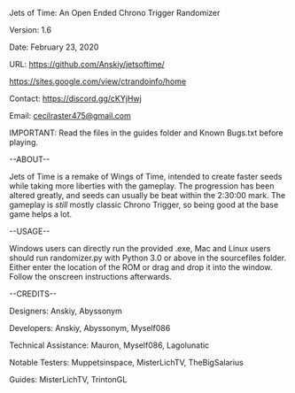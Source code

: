 Jets of Time: An Open Ended Chrono Trigger Randomizer

Version: 1.6

Date: February 23, 2020

URL: https://github.com/Anskiy/jetsoftime/

https://sites.google.com/view/ctrandoinfo/home

Contact: https://discord.gg/cKYjHwj
         
Email:   cecilraster475@gmail.com

IMPORTANT: Read the files in the guides folder and Known Bugs.txt before playing.

--ABOUT--

Jets of Time is a remake of Wings of Time, intended to create faster seeds while taking more liberties with the gameplay. The progression has been altered greatly, and seeds can usually be beat within the 2:30:00 mark. The gameplay is *still* mostly classic Chrono Trigger, so being good at the base game helps a lot.

--USAGE--

Windows users can directly run the provided .exe, Mac and Linux users should run randomizer.py with Python 3.0 or above in the sourcefiles folder. Either enter the location of the ROM or drag and drop it into the window. Follow the onscreen instructions afterwards.

--CREDITS--

Designers: Anskiy, Abyssonym

Developers: Anskiy, Abyssonym, Myself086

Technical Assistance: Mauron, Myself086, Lagolunatic

Notable Testers: Muppetsinspace, MisterLichTV, TheBigSalarius

Guides: MisterLichTV, TrintonGL
